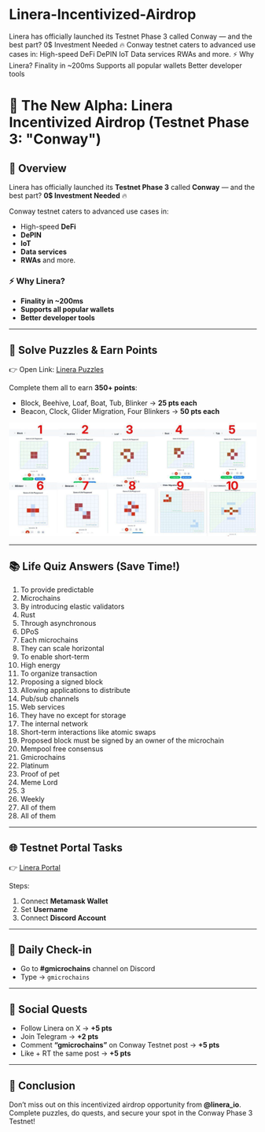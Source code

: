 # Linera-Incentivized-Airdrop
Linera has officially launched its Testnet Phase 3 called Conway — and the best part? 0$ Investment Needed 🔥  Conway testnet caters to advanced use cases in:  High-speed DeFi  DePIN  IoT  Data services  RWAs and more.  ⚡ Why Linera?  Finality in ~200ms  Supports all popular wallets  Better developer tools

# 🚀 The New Alpha: Linera Incentivized Airdrop (Testnet Phase 3: "Conway")

## 📌 Overview
Linera has officially launched its **Testnet Phase 3** called **Conway** — and the best part? **0$ Investment Needed** 🔥

Conway testnet caters to advanced use cases in:
- High-speed **DeFi**
- **DePIN**
- **IoT**
- **Data services**
- **RWAs** and more.

### ⚡ Why Linera?
- **Finality in ~200ms**
- **Supports all popular wallets**
- **Better developer tools**

---

## 🧩 Solve Puzzles & Earn Points
👉 Open Link: [Linera Puzzles](https://apps.linera.net/gol/index.html)

Complete them all to earn **350+ points**:
- Block, Beehive, Loaf, Boat, Tub, Blinker → **25 pts each**
- Beacon, Clock, Glider Migration, Four Blinkers → **50 pts each**

![Linera Puzzle Solutions](photo_2025-09-18_21-31-44.jpg)


---

## 📚 Life Quiz Answers (Save Time!)
1. To provide predictable  
2. Microchains  
3. By introducing elastic validators  
4. Rust  
5. Through asynchronous  
6. DPoS  
7. Each microchains  
8. They can scale horizontal  
9. To enable short-term  
10. High energy  
11. To organize transaction  
12. Proposing a signed block  
13. Allowing applications to distribute  
14. Pub/sub channels  
15. Web services  
16. They have no except for storage  
17. The internal network  
18. Short-term interactions like atomic swaps  
19. Proposed block must be signed by an owner of the microchain  
20. Mempool free consensus  
21. Gmicrochains  
22. Platinum  
23. Proof of pet  
24. Meme Lord  
25. 3  
26. Weekly  
27. All of them  
28. All of them  

---

## 🌐 Testnet Portal Tasks
👉 [Linera Portal](https://portal.linera.net/quests)

Steps:
1. Connect **Metamask Wallet**
2. Set **Username**
3. Connect **Discord Account**

---

## 📅 Daily Check-in
- Go to **#gmicrochains** channel on Discord
- Type → `gmicrochains`

---

## 📲 Social Quests
- Follow Linera on X → **+5 pts**
- Join Telegram → **+2 pts**
- Comment **“gmicrochains”** on Conway Testnet post → **+5 pts**
- Like + RT the same post → **+5 pts**

---

## 🎯 Conclusion
Don’t miss out on this incentivized airdrop opportunity from **@linera_io**. Complete puzzles, do quests, and secure your spot in the Conway Phase 3 Testnet!
